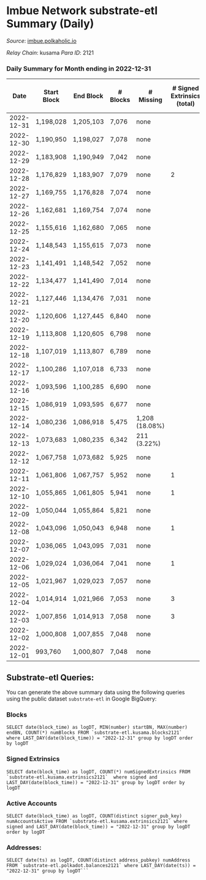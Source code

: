 # Imbue Network substrate-etl Summary (Daily)

_Source_: [imbue.polkaholic.io](https://imbue.polkaholic.io)

*Relay Chain*: kusama
*Para ID*: 2121



### Daily Summary for Month ending in 2022-12-31


| Date | Start Block | End Block | # Blocks | # Missing | # Signed Extrinsics (total) | # Active Accounts | # Addresses with Balances | # Events | # Transfers | # XCM Transfers In | # XCM Transfers Out |
| ---- | ----------- | --------- | -------- | --------- | --------------------------- | ----------------- | ------------------------- | -------- | ----------- | ------------------ | ------------------- |
| 2022-12-31 | 1,198,028 | 1,205,103 | 7,076 | none  |  |  | 323 | 14,156 |   |   |   |
| 2022-12-30 | 1,190,950 | 1,198,027 | 7,078 | none  |  |  | 323 | 14,160 |   |   |   |
| 2022-12-29 | 1,183,908 | 1,190,949 | 7,042 | none  |  |  | 323 | 14,088 |   |   |   |
| 2022-12-28 | 1,176,829 | 1,183,907 | 7,079 | none  | 2 | 2 | 323 | 14,184 | 2  |   | 1  |
| 2022-12-27 | 1,169,755 | 1,176,828 | 7,074 | none  |  |  | 322 | 14,152 |   |   |   |
| 2022-12-26 | 1,162,681 | 1,169,754 | 7,074 | none  |  |  |  | 14,152 |   |   |   |
| 2022-12-25 | 1,155,616 | 1,162,680 | 7,065 | none  |  |  |  | 14,138 |   |   |   |
| 2022-12-24 | 1,148,543 | 1,155,615 | 7,073 | none  |  |  |  | 14,150 |   |   |   |
| 2022-12-23 | 1,141,491 | 1,148,542 | 7,052 | none  |  |  |  | 14,108 |   |   |   |
| 2022-12-22 | 1,134,477 | 1,141,490 | 7,014 | none  |  |  |  | 14,032 |   |   |   |
| 2022-12-21 | 1,127,446 | 1,134,476 | 7,031 | none  |  |  |  | 14,066 |   |   |   |
| 2022-12-20 | 1,120,606 | 1,127,445 | 6,840 | none  |  |  |  | 13,684 |   |   |   |
| 2022-12-19 | 1,113,808 | 1,120,605 | 6,798 | none  |  |  |  | 13,600 |   |   |   |
| 2022-12-18 | 1,107,019 | 1,113,807 | 6,789 | none  |  |  |  | 13,581 |   |   |   |
| 2022-12-17 | 1,100,286 | 1,107,018 | 6,733 | none  |  |  | 321 | 13,470 |   |   |   |
| 2022-12-16 | 1,093,596 | 1,100,285 | 6,690 | none  |  |  | 321 | 13,389 |   |   |   |
| 2022-12-15 | 1,086,919 | 1,093,595 | 6,677 | none  |  |  |  | 13,358 |   |   |   |
| 2022-12-14 | 1,080,236 | 1,086,918 | 5,475 | 1,208 (18.08%) |  |  |  | 10,956 |   |   |   |
| 2022-12-13 | 1,073,683 | 1,080,235 | 6,342 | 211 (3.22%) |  |  |  | 12,697 |   |   |   |
| 2022-12-12 | 1,067,758 | 1,073,682 | 5,925 | none  |  |  |  | 11,853 |   |   |   |
| 2022-12-11 | 1,061,806 | 1,067,757 | 5,952 | none  | 1 | 1 | 319 | 11,917 | 1  |   | 1  |
| 2022-12-10 | 1,055,865 | 1,061,805 | 5,941 | none  | 1 | 1 |  | 11,890 |   |   |   |
| 2022-12-09 | 1,050,044 | 1,055,864 | 5,821 | none  |  |  |  | 11,645 |   |   |   |
| 2022-12-08 | 1,043,096 | 1,050,043 | 6,948 | none  | 1 | 1 |  | 13,919 | 1  |   | 1  |
| 2022-12-07 | 1,036,065 | 1,043,095 | 7,031 | none  |  |  |  | 14,066 |   |   |   |
| 2022-12-06 | 1,029,024 | 1,036,064 | 7,041 | none  | 1 | 1 | 319 | 14,095 | 1  |   | 1  |
| 2022-12-05 | 1,021,967 | 1,029,023 | 7,057 | none  |  |  |  | 14,118 |   |   |   |
| 2022-12-04 | 1,014,914 | 1,021,966 | 7,053 | none  | 3 | 3 | 320 | 14,130 | 2  |   | 1  |
| 2022-12-03 | 1,007,856 | 1,014,913 | 7,058 | none  | 3 | 3 |  | 14,138 | 1  |   | 1  |
| 2022-12-02 | 1,000,808 | 1,007,855 | 7,048 | none  |  |  |  | 14,099 |   |   |   |
| 2022-12-01 | 993,760 | 1,000,807 | 7,048 | none  |  |  |  | 14,100 |   |   |   |

## Substrate-etl Queries:
You can generate the above summary data using the following queries using the public dataset `substrate-etl` in Google BigQuery:


### Blocks
```
SELECT date(block_time) as logDT, MIN(number) startBN, MAX(number) endBN, COUNT(*) numBlocks FROM `substrate-etl.kusama.blocks2121`  where LAST_DAY(date(block_time)) = "2022-12-31" group by logDT order by logDT
```


### Signed Extrinsics
```
SELECT date(block_time) as logDT, COUNT(*) numSignedExtrinsics FROM `substrate-etl.kusama.extrinsics2121`  where signed and LAST_DAY(date(block_time)) = "2022-12-31" group by logDT order by logDT
```


### Active Accounts
```
SELECT date(block_time) as logDT, COUNT(distinct signer_pub_key) numAccountsActive FROM `substrate-etl.kusama.extrinsics2121` where signed and LAST_DAY(date(block_time)) = "2022-12-31" group by logDT order by logDT
```


### Addresses:
```
SELECT date(ts) as logDT, COUNT(distinct address_pubkey) numAddress FROM `substrate-etl.polkadot.balances2121` where LAST_DAY(date(ts)) = "2022-12-31" group by logDT```

